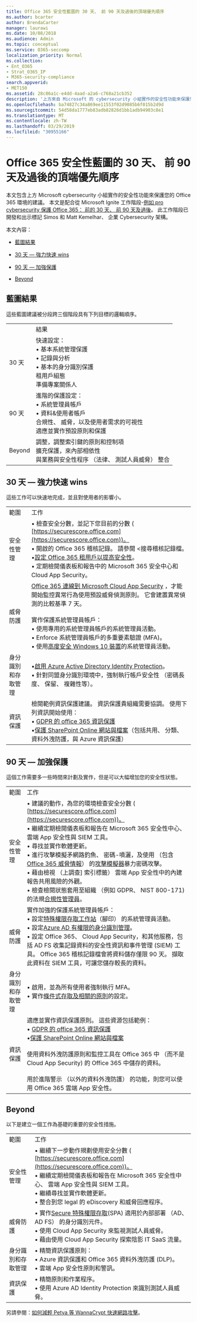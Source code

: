 ```yaml
---
title: Office 365 安全性藍圖的 30 天、 前 90 天及過後的頂端優先順序
ms.author: bcarter
author: BrendaCarter
manager: laurawi
ms.date: 10/08/2018
ms.audience: Admin
ms.topic: conceptual
ms.service: O365-seccomp
localization_priority: Normal
ms.collection:
- Ent_O365
- Strat_O365_IP
- M365-security-compliance
search.appverid:
- MET150
ms.assetid: 28c86a1c-e4dd-4aad-a2a6-c768a21cb352
description: '上方來自 Microsoft 的 cybersecurity 小組實作的安全性功能來保護您的 Office 365 環境的建議。 '
ms.openlocfilehash: ba74827c34a869ee11553f02d9085b6f015b2d9d
ms.sourcegitcommit: 54d58da1777eb83adb82826d1bb1adb94903c8e1
ms.translationtype: MT
ms.contentlocale: zh-TW
ms.lasthandoff: 03/29/2019
ms.locfileid: "30955166"
---
```

# <a name="office-365-security-roadmap---top-priorities-for-the-first-30-days-90-days-and-beyond"></a>Office 365 安全性藍圖的 30 天、 前 90 天及過後的頂端優先順序

本文包含上方 Microsoft cybersecurity 小組實作的安全性功能來保護您的 Office 365 環境的建議。 本文是配合從 Microsoft Ignite 工作階段-[例如 pro cybersecurity 保護 Office 365： 前的 30 天、 前 90 天及過後](https://www.youtube.com/watch?v=luignzNyR-o)。 此工作階段已開發和出示標記 Simos 和 Matt Kemelhar、 企業 Cybersecurity 架構。
  
本文內容：
  
- [藍圖結果](security-roadmap.md#Roadmap)
    
- [30 天 — 強力快速 wins](security-roadmap.md#Thirdaydays)
    
- [90 天 — 加強保護](security-roadmap.md#Ninetydays)
    
- [Beyond](security-roadmap.md#Beyond)
    
## <a name="roadmap-outcomes"></a>藍圖結果
<a name="Roadmap"> </a>

這些藍圖建議被分段跨三個階段具有下列目標的邏輯順序。

|||
|:-----|:-----|
| |結果
|30 天|快速設定：  <br/> • 基本系統管理保護  <br/> • 記錄與分析  <br/> • 基本的身分識別保護  <br/> 租用戶組態  <br/>  準備專案關係人  <br/> |
|90 天|進階的保護設定：  <br/> • 系統管理員帳戶  <br/>  • 資料&amp;使用者帳戶  <br/>  合規性、 威脅，以及使用者需求的可視性  <br/>  適應並實作預設原則和保護  <br/> |
|Beyond|調整，調整索引鍵的原則和控制項  <br/> 擴充保護，來內部相依性  <br/> 與業務與安全性程序 （法律、 測試人員威脅） 整合  <br/> |
  

   
## <a name="30-days--powerful-quick-wins"></a>30 天 — 強力快速 wins
<a name="Thirdaydays"> </a>

這些工作可以快速地完成，並且對使用者的影響小。
  
|||
|:-----|:-----|
|範圍  <br/> |工作  <br/> |
|安全性管理  <br/> |• 檢查安全分數，並記下您目前的分數 ( [https://securescore.office.com](https://securescore.office.com))。  <br/>  • 開啟的 Office 365 稽核記錄。 請參閱 <<c0>搜尋稽核記錄檔。  <br/> •[設定 Office 365 租用戶以提高安全性](tenant-wide-setup-for-increased-security.md)。  <br/>  • 定期檢閱儀表板和報告中的 Microsoft 365 安全中心和 Cloud App Security。  <br/> |
|威脅防護  <br/> |[Office 365 連線到 Microsoft Cloud App Security](https://docs.microsoft.com/cloud-app-security/connect-office-365-to-microsoft-cloud-app-security) ，才能開始監控異常行為使用預設威脅偵測原則。 它會建置異常偵測的比較基準 7 天。  <br><br/>  實作保護系統管理員帳戶：  <br/> • 使用專用的系統管理員帳戶的系統管理員活動。  <br/>  • Enforce 系統管理員帳戶的多重要素驗證 (MFA)。  <br/>  • 使用[高度安全 Windows 10 裝置](https://docs.microsoft.com/windows-hardware/design/device-experiences/oem-highly-secure)的系統管理員活動。  <br/> |
|身分識別和存取管理  <br/> |•[啟用 Azure Active Directory Identity Protection](https://docs.microsoft.com/azure/active-directory/active-directory-identityprotection-enable)。  <br/> • 針對同盟身分識別環境中，強制執行帳戶安全性 （密碼長度、 保留、 複雜性等）。  <br/> |
|資訊保護  <br/> | 檢閱範例資訊保護建議。 資訊保護貴組織需要協調。 使用下列資訊開始使用：  <br/> • [GDPR 的 office 365 資訊保護](http://aka.ms/o365gdpr) <br/> •[保護 SharePoint Online 網站與檔案](https://docs.microsoft.com/Office365/enterprise/secure-sharepoint-online-sites-and-files)（包括共用、 分類、 資料外洩防護，與 Azure 資訊保護）  <br/> |
   
## <a name="90-days--enhanced-protections"></a>90 天 — 加強保護
<a name="Ninetydays"> </a>

這個工作需要多一些時間來計劃及實作，但是可以大幅增加您的安全性狀態。 
  
|||
|:-----|:-----|
|範圍  <br/> |工作  <br/> |
|安全性管理  <br/> | • 建議的動作，為您的環境檢查安全分數 ( [https://securescore.office.com](https://securescore.office.com))。  <br/>  • 繼續定期檢閱儀表板和報告在 Microsoft 365 安全性中心、 雲端 App 安全性與 SIEM 工具。  <br/>  • 尋找並實作軟體更新。  <br/>  • 進行攻擊模擬矛網路釣魚、 密碼-噴灑，及使用 （包含[Office 365 威脅情報](office-365-ti.md)） 的[攻擊模擬器](https://support.office.com/article/attack-simulator-office-365-da5845db-c578-4a41-b2cb-5a09689a551b)暴力密碼攻擊。  <br/>  • 藉由檢視 （上調查] 索引標籤） 雲端 App 安全性中的內建報告共用風險的外觀。  <br/>  • 檢查檢閱狀態套用至組織 （例如 GDPR、 NIST 800-171) 的法規[合規性管理員](meet-data-protection-and-regulatory-reqs-using-microsoft-cloud.md)。  <br/> |
|威脅防護  <br/> | 實作加強的保護系統管理員帳戶：  <br/>  • 設定[特殊權限存取工作站](https://docs.microsoft.com/windows-server/identity/securing-privileged-access/privileged-access-workstations)（腳印） 的系統管理員活動。  <br/>  • 設定[Azure AD 有權限的身分識別管理](https://docs.microsoft.com/azure/active-directory/active-directory-privileged-identity-management-configure)。  <br/>  • 設定 Office 365、 Cloud App Security，和其他服務，包括 AD FS 收集記錄資料的安全性資訊和事件管理 (SIEM) 工具。 Office 365 稽核記錄檔會將資料儲存僅限 90 天。 擷取此資料在 SIEM 工具，可讓您儲存較長的資料。  <br/> |
|身分識別和存取管理  <br/> | • 啟用，並為所有使用者強制執行 MFA。  <br/>  • 實作[條件式存取及相關的原則](https://docs.microsoft.com/en-us/microsoft-365/enterprise/microsoft-365-policies-configurations)的設定。 |
|資訊保護  <br/> | 適應並實作資訊保護原則。 這些資源包括範例：  <br/> • [GDPR 的 office 365 資訊保護](http://aka.ms/o365gdpr) <br/> •[保護 SharePoint Online 網站與檔案](https://docs.microsoft.com/Office365/enterprise/secure-sharepoint-online-sites-and-files) <br/> <br> 使用資料外洩防護原則和監控工具在 Office 365 中 （而不是 Cloud App Security) 的 Office 365 中儲存的資料。 <br><br>用於進階警示 （以外的資料外洩防護） 的功能，則您可以使用 Office 365 雲端 App 安全性。  <br/> |
   
## <a name="beyond"></a>Beyond
<a name="Beyond"> </a>

以下是建立一個工作為基礎的重要的安全性措施。 
  
|||
|:-----|:-----|
|範圍  <br/> |工作  <br/> |
|安全性管理  <br/> |• 繼續下一步動作規劃使用安全分數 ( [https://securescore.office.com](https://securescore.office.com))。  <br/>  • 繼續定期檢閱儀表板和報告在 Microsoft 365 安全性中心、 雲端 App 安全性與 SIEM 工具。  <br/>  • 繼續尋找並實作軟體更新。  <br/>  • 整合到您 legal 的 eDiscovery 和威脅回應程序。  <br/> |
|威脅防護  <br/> | • 實作[Secure 特殊權限存取](https://docs.microsoft.com/windows-server/identity/securing-privileged-access/securing-privileged-access)(SPA) 適用於內部部署 （AD、 AD FS） 的身分識別元件。  <br/>  • 使用 Cloud App Security 來監視測試人員威脅。  <br/>  • 藉由使用 Cloud App Security 探索陰影 IT SaaS 流量。  <br/> |
|身分識別和存取管理  <br/> | • 精簡資訊保護原則：  <br/>  • Azure 資訊保護和 Office 365 資料外洩防護 (DLP)。  <br/>  • 雲端 App 安全性原則和警訊。  <br/> |
|資訊保護  <br/> | • 精簡原則和作業程序。  <br/>  • 使用 Azure AD Identity Protection 來識別測試人員威脅。  <br/> |
   
另請參閱：[如何減輕 Petya 等 WannaCrypt 快速網路攻擊](https://cloudblogs.microsoft.com/microsoftsecure/2018/02/21/how-to-mitigate-rapid-cyberattacks-such-as-petya-and-wannacrypt/)。 
  

